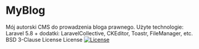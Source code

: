 # MyBlog
Mój autorski CMS do prowadzenia bloga prawnego. Użyte technologie: Laravel 5.8 + dodatki: LaravelCollective, CKEditor, Toastr, FileManager, etc.
<br>
BSD 3-Clause License
License
[![License](https://img.shields.io/badge/License-BSD%203--Clause-blue.svg)](https://opensource.org/licenses/BSD-3-Clause)
